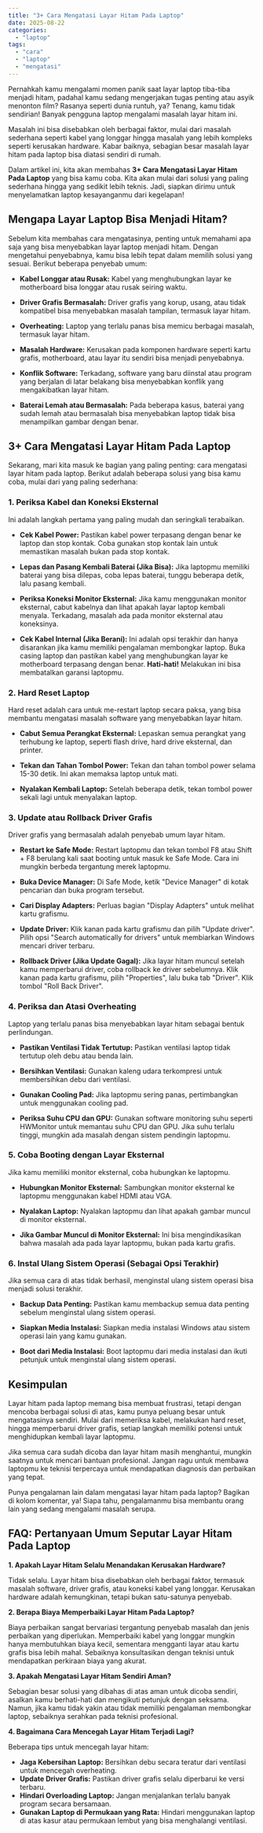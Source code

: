 ```yaml
---
title: "3+ Cara Mengatasi Layar Hitam Pada Laptop"
date: 2025-08-22
categories: 
  - "laptop"
tags: 
  - "cara"
  - "laptop"
  - "mengatasi"
---
```


Pernahkah kamu mengalami momen panik saat layar laptop tiba-tiba menjadi hitam, padahal kamu sedang mengerjakan tugas penting atau asyik menonton film? Rasanya seperti dunia runtuh, ya? Tenang, kamu tidak sendirian! Banyak pengguna laptop mengalami masalah layar hitam ini.

Masalah ini bisa disebabkan oleh berbagai faktor, mulai dari masalah sederhana seperti kabel yang longgar hingga masalah yang lebih kompleks seperti kerusakan hardware. Kabar baiknya, sebagian besar masalah layar hitam pada laptop bisa diatasi sendiri di rumah.

Dalam artikel ini, kita akan membahas **3+ Cara Mengatasi Layar Hitam Pada Laptop** yang bisa kamu coba. Kita akan mulai dari solusi yang paling sederhana hingga yang sedikit lebih teknis. Jadi, siapkan dirimu untuk menyelamatkan laptop kesayanganmu dari kegelapan!

## Mengapa Layar Laptop Bisa Menjadi Hitam?

Sebelum kita membahas cara mengatasinya, penting untuk memahami apa saja yang bisa menyebabkan layar laptop menjadi hitam. Dengan mengetahui penyebabnya, kamu bisa lebih tepat dalam memilih solusi yang sesuai. Berikut beberapa penyebab umum:

- **Kabel Longgar atau Rusak:** Kabel yang menghubungkan layar ke motherboard bisa longgar atau rusak seiring waktu.
    
- **Driver Grafis Bermasalah:** Driver grafis yang korup, usang, atau tidak kompatibel bisa menyebabkan masalah tampilan, termasuk layar hitam.
    
- **Overheating:** Laptop yang terlalu panas bisa memicu berbagai masalah, termasuk layar hitam.
    
- **Masalah Hardware:** Kerusakan pada komponen hardware seperti kartu grafis, motherboard, atau layar itu sendiri bisa menjadi penyebabnya.
    
- **Konflik Software:** Terkadang, software yang baru diinstal atau program yang berjalan di latar belakang bisa menyebabkan konflik yang mengakibatkan layar hitam.
    
- **Baterai Lemah atau Bermasalah:** Pada beberapa kasus, baterai yang sudah lemah atau bermasalah bisa menyebabkan laptop tidak bisa menampilkan gambar dengan benar.
    

## 3+ Cara Mengatasi Layar Hitam Pada Laptop

Sekarang, mari kita masuk ke bagian yang paling penting: cara mengatasi layar hitam pada laptop. Berikut adalah beberapa solusi yang bisa kamu coba, mulai dari yang paling sederhana:

### 1\. Periksa Kabel dan Koneksi Eksternal

Ini adalah langkah pertama yang paling mudah dan seringkali terabaikan.

- **Cek Kabel Power:** Pastikan kabel power terpasang dengan benar ke laptop dan stop kontak. Coba gunakan stop kontak lain untuk memastikan masalah bukan pada stop kontak.
    
- **Lepas dan Pasang Kembali Baterai (Jika Bisa):** Jika laptopmu memiliki baterai yang bisa dilepas, coba lepas baterai, tunggu beberapa detik, lalu pasang kembali.
    
- **Periksa Koneksi Monitor Eksternal:** Jika kamu menggunakan monitor eksternal, cabut kabelnya dan lihat apakah layar laptop kembali menyala. Terkadang, masalah ada pada monitor eksternal atau koneksinya.
    
- **Cek Kabel Internal (Jika Berani):** Ini adalah opsi terakhir dan hanya disarankan jika kamu memiliki pengalaman membongkar laptop. Buka casing laptop dan pastikan kabel yang menghubungkan layar ke motherboard terpasang dengan benar. **Hati-hati!** Melakukan ini bisa membatalkan garansi laptopmu.
    

### 2\. Hard Reset Laptop

Hard reset adalah cara untuk me-restart laptop secara paksa, yang bisa membantu mengatasi masalah software yang menyebabkan layar hitam.

- **Cabut Semua Perangkat Eksternal:** Lepaskan semua perangkat yang terhubung ke laptop, seperti flash drive, hard drive eksternal, dan printer.
    
- **Tekan dan Tahan Tombol Power:** Tekan dan tahan tombol power selama 15-30 detik. Ini akan memaksa laptop untuk mati.
    
- **Nyalakan Kembali Laptop:** Setelah beberapa detik, tekan tombol power sekali lagi untuk menyalakan laptop.
    

### 3\. Update atau Rollback Driver Grafis

Driver grafis yang bermasalah adalah penyebab umum layar hitam.

- **Restart ke Safe Mode:** Restart laptopmu dan tekan tombol F8 atau Shift + F8 berulang kali saat booting untuk masuk ke Safe Mode. Cara ini mungkin berbeda tergantung merek laptopmu.
    
- **Buka Device Manager:** Di Safe Mode, ketik "Device Manager" di kotak pencarian dan buka program tersebut.
    
- **Cari Display Adapters:** Perluas bagian "Display Adapters" untuk melihat kartu grafismu.
    
- **Update Driver:** Klik kanan pada kartu grafismu dan pilih "Update driver". Pilih opsi "Search automatically for drivers" untuk membiarkan Windows mencari driver terbaru.
    
- **Rollback Driver (Jika Update Gagal):** Jika layar hitam muncul setelah kamu memperbarui driver, coba rollback ke driver sebelumnya. Klik kanan pada kartu grafismu, pilih "Properties", lalu buka tab "Driver". Klik tombol "Roll Back Driver".
    

### 4\. Periksa dan Atasi Overheating

Laptop yang terlalu panas bisa menyebabkan layar hitam sebagai bentuk perlindungan.

- **Pastikan Ventilasi Tidak Tertutup:** Pastikan ventilasi laptop tidak tertutup oleh debu atau benda lain.
    
- **Bersihkan Ventilasi:** Gunakan kaleng udara terkompresi untuk membersihkan debu dari ventilasi.
    
- **Gunakan Cooling Pad:** Jika laptopmu sering panas, pertimbangkan untuk menggunakan cooling pad.
    
- **Periksa Suhu CPU dan GPU:** Gunakan software monitoring suhu seperti HWMonitor untuk memantau suhu CPU dan GPU. Jika suhu terlalu tinggi, mungkin ada masalah dengan sistem pendingin laptopmu.
    

### 5\. Coba Booting dengan Layar Eksternal

Jika kamu memiliki monitor eksternal, coba hubungkan ke laptopmu.

- **Hubungkan Monitor Eksternal:** Sambungkan monitor eksternal ke laptopmu menggunakan kabel HDMI atau VGA.
    
- **Nyalakan Laptop:** Nyalakan laptopmu dan lihat apakah gambar muncul di monitor eksternal.
    
- **Jika Gambar Muncul di Monitor Eksternal:** Ini bisa mengindikasikan bahwa masalah ada pada layar laptopmu, bukan pada kartu grafis.
    

### 6\. Instal Ulang Sistem Operasi (Sebagai Opsi Terakhir)

Jika semua cara di atas tidak berhasil, menginstal ulang sistem operasi bisa menjadi solusi terakhir.

- **Backup Data Penting:** Pastikan kamu membackup semua data penting sebelum menginstal ulang sistem operasi.
    
- **Siapkan Media Instalasi:** Siapkan media instalasi Windows atau sistem operasi lain yang kamu gunakan.
    
- **Boot dari Media Instalasi:** Boot laptopmu dari media instalasi dan ikuti petunjuk untuk menginstal ulang sistem operasi.
    

## Kesimpulan

Layar hitam pada laptop memang bisa membuat frustrasi, tetapi dengan mencoba berbagai solusi di atas, kamu punya peluang besar untuk mengatasinya sendiri. Mulai dari memeriksa kabel, melakukan hard reset, hingga memperbarui driver grafis, setiap langkah memiliki potensi untuk menghidupkan kembali layar laptopmu.

Jika semua cara sudah dicoba dan layar hitam masih menghantui, mungkin saatnya untuk mencari bantuan profesional. Jangan ragu untuk membawa laptopmu ke teknisi terpercaya untuk mendapatkan diagnosis dan perbaikan yang tepat.

Punya pengalaman lain dalam mengatasi layar hitam pada laptop? Bagikan di kolom komentar, ya! Siapa tahu, pengalamanmu bisa membantu orang lain yang sedang mengalami masalah serupa.

## FAQ: Pertanyaan Umum Seputar Layar Hitam Pada Laptop

**1\. Apakah Layar Hitam Selalu Menandakan Kerusakan Hardware?**

Tidak selalu. Layar hitam bisa disebabkan oleh berbagai faktor, termasuk masalah software, driver grafis, atau koneksi kabel yang longgar. Kerusakan hardware adalah kemungkinan, tetapi bukan satu-satunya penyebab.

**2\. Berapa Biaya Memperbaiki Layar Hitam Pada Laptop?**

Biaya perbaikan sangat bervariasi tergantung penyebab masalah dan jenis perbaikan yang diperlukan. Memperbaiki kabel yang longgar mungkin hanya membutuhkan biaya kecil, sementara mengganti layar atau kartu grafis bisa lebih mahal. Sebaiknya konsultasikan dengan teknisi untuk mendapatkan perkiraan biaya yang akurat.

**3\. Apakah Mengatasi Layar Hitam Sendiri Aman?**

Sebagian besar solusi yang dibahas di atas aman untuk dicoba sendiri, asalkan kamu berhati-hati dan mengikuti petunjuk dengan seksama. Namun, jika kamu tidak yakin atau tidak memiliki pengalaman membongkar laptop, sebaiknya serahkan pada teknisi profesional.

**4\. Bagaimana Cara Mencegah Layar Hitam Terjadi Lagi?**

Beberapa tips untuk mencegah layar hitam:

- **Jaga Kebersihan Laptop:** Bersihkan debu secara teratur dari ventilasi untuk mencegah overheating.
- **Update Driver Grafis:** Pastikan driver grafis selalu diperbarui ke versi terbaru.
- **Hindari Overloading Laptop:** Jangan menjalankan terlalu banyak program secara bersamaan.
- **Gunakan Laptop di Permukaan yang Rata:** Hindari menggunakan laptop di atas kasur atau permukaan lembut yang bisa menghalangi ventilasi.
